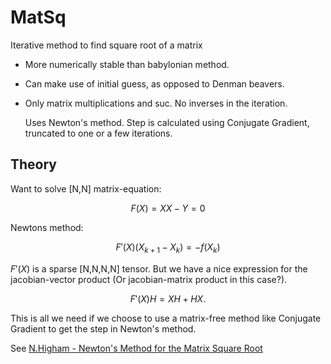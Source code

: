 # MatSq
Iterative method to find square root of a matrix
- More numerically stable than babylonian method.
- Can make use of initial guess, as opposed to Denman beavers.
- Only matrix multiplications and suc. No inverses in the iteration.

  Uses Newton's method. Step is calculated using Conjugate Gradient, truncated to one or a few iterations.

  
## Theory

Want to solve [N,N] matrix-equation:

$$ F(X) = XX-Y = 0$$

Newtons method:

$$ F'(X) (X_{k+1}-X_k) = - f(X_k)$$

$F'(X)$ is a sparse [N,N,N,N] tensor. But we have a nice expression for the jacobian-vector product (Or jacobian-matrix product in this case?).

$$ F'(X)H = XH+HX. $$

This is all we need if we choose to use a matrix-free method like Conjugate Gradient to get the step in Newton's method.


See [N.Higham - Newton's Method for the Matrix Square Root](https://www.ams.org/journals/mcom/1986-46-174/S0025-5718-1986-0829624-5/S0025-5718-1986-0829624-5.pdf)
